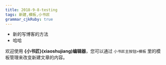 ```yaml
---
title: 2018-9-8-testing
tags: 新建,模板,小书匠
grammar_cjkRuby: true
---
```


* 新的写博客的方法
* 哈哈



欢迎使用 **{小书匠}(xiaoshujiang)编辑器**，您可以通过 `小书匠主按钮>模板` 里的模板管理来改变新建文章的内容。